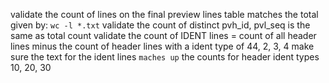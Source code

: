 validate the count of lines on the final preview lines table matches the total given by: `wc -l *.txt`
validate the count of distinct pvh_id, pvl_seq is the same as total count
validate the count of IDENT lines = count of all header lines minus the count of header lines with a ident type of 44, 2, 3, 4
make sure the text for the ident lines `maches up` the counts for header ident types 10, 20, 30

